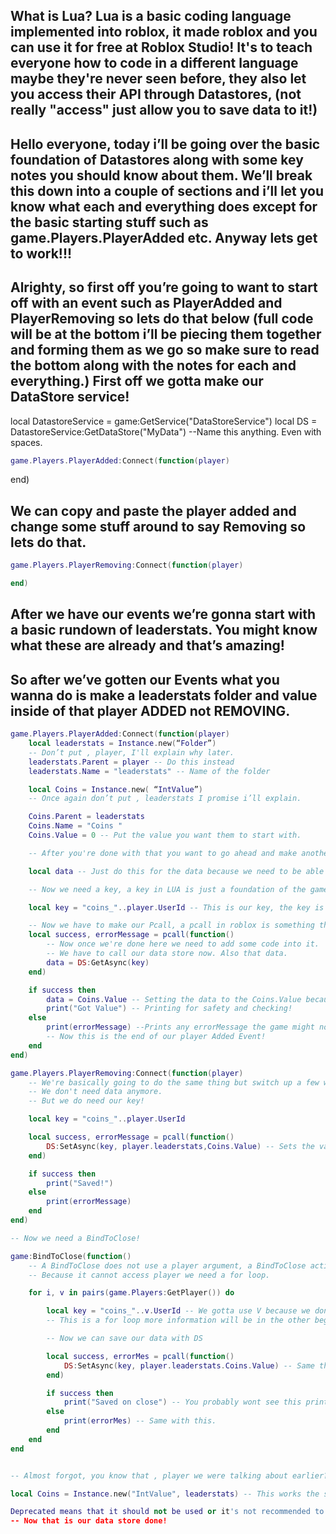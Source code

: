 ## What is Lua? Lua is a basic coding language implemented into roblox, it made roblox and you can use it for free at Roblox Studio! It's to teach everyone how to code in a different language maybe they're never seen before, they also let you access their API through Datastores, (not really "access" just allow you to save data to it!)

## Hello everyone, today i’ll be going over the basic foundation of Datastores along with some key notes you should know about them. We’ll break this down into a couple of sections and i’ll let you know what each and everything does except for the basic starting stuff such as game.Players.PlayerAdded etc. Anyway lets get to work!!! 


## Alrighty, so first off you’re going to want to start off with an event such as PlayerAdded and PlayerRemoving so lets do that below (full code will be at the bottom i’ll be piecing them together and forming them as we go so make sure to read the bottom along with the notes for each and everything.) First off we gotta make our DataStore service!
		

local DatastoreService = game:GetService("DataStoreService")
local DS = DatastoreService:GetDataStore("MyData") --Name this anything. Even with spaces.


```lua
game.Players.PlayerAdded:Connect(function(player)
```
end)

## We can copy and paste the player added and change some stuff around to say Removing so lets do that.
```lua
game.Players.PlayerRemoving:Connect(function(player)

end)
```
		
## After we have our events we’re gonna start with a basic rundown of leaderstats. You might know what these are already and that’s amazing!

## So after we’ve gotten our Events what you wanna do is make a leaderstats folder and value inside of that player ADDED not REMOVING.
```lua
game.Players.PlayerAdded:Connect(function(player)
	local leaderstats = Instance.new(“Folder”) 
	-- Don’t put , player, I'll explain why later.
	leaderstats.Parent = player -- Do this instead
	leaderstats.Name = "leaderstats" -- Name of the folder

	local Coins = Instance.new( “IntValue”)
	-- Once again don’t put , leaderstats I promise i’ll explain.

	Coins.Parent = leaderstats
	Coins.Name = "Coins	"
	Coins.Value = 0 -- Put the value you want them to start with.

	-- After you're done with that you want to go ahead and make another variable. Call this whatever but do not add ANY CODE TO IT AFTER

	local data -- Just do this for the data because we need to be able to call it later (calling is when you make a variable with no = and then use it later such as data = DS:GetAsync(key)

	-- Now we need a key, a key in LUA is just a foundation of the game trying to find something or anything relative to our int value, such as Coins we would do for a key "coins_" now this is needed because a key is a specific way of storing data. 

	local key = "coins_"..player.UserId -- This is our key, the key is your intValue name so if you had Diamonds you would use "diamonds_"..player.UserId, the player.UserId is the player's specific id because if they change their name their data could get lost and we don't want that.

	-- Now we have to make our Pcall, a pcall in roblox is something that is used for catching errors and making sure no data gets lost, we do this by simply adding a success errorMessage.
	local success, errorMessage = pcall(function()
		-- Now once we're done here we need to add some code into it.
		-- We have to call our data store now. Also that data.
		data = DS:GetAsync(key)
	end)

	if success then
		data = Coins.Value -- Setting the data to the Coins.Value because now the data is getting the key which is our player key.
		print("Got Value") -- Printing for safety and checking!
	else
		print(errorMessage) --Prints any errorMessage the game might not spew out.
		-- Now this is the end of our player Added Event!
	end
end)

game.Players.PlayerRemoving:Connect(function(player)
	-- We're basically going to do the same thing but switch up a few words.
	-- We don't need data anymore.
	-- But we do need our key!

	local key = "coins_"..player.UserId

	local success, errorMessage = pcall(function()
		DS:SetAsync(key, player.leaderstats,Coins.Value) -- Sets the value to save. (put the name of the value where we put the Coins.Name = "Coins" so if you change "Coins" to "Gold" make sure it's .Gold.Value
	end)

	if success then
		print("Saved!")
	else
		print(errorMessage)
	end
end)

-- Now we need a BindToClose!

game:BindToClose(function() 
	-- A BindToClose does not use a player argument, a BindToClose activates when the game shuts down or the game crashes causing data to save!
	-- Because it cannot access player we need a for loop.

	for i, v in pairs(game.Players:GetPlayer()) do

		local key = "coins_"..v.UserId -- We gotta use V because we don't have player.
		-- This is a for loop more information will be in the other beginner resources!

		-- Now we can save our data with DS

		local success, errorMes = pcall(function()
			DS:SetAsync(key, player.leaderstats.Coins.Value) -- Same thing as above with the Player Removing.
		end)

		if success then
			print("Saved on close") -- You probably wont see this print
		else
			print(errorMes) -- Same with this.
		end
	end
end


-- Almost forgot, you know that , player we were talking about earlier? Yeah you don't want to use that becuase it is deprecated, it would look something like this 

local Coins = Instance.new("IntValue", leaderstats) -- This works the same with player and it's deprecated so using it is not the best option.

Deprecated means that it should not be used or it's not recommended to be used in programming.
-- Now that is our data store done!

```
